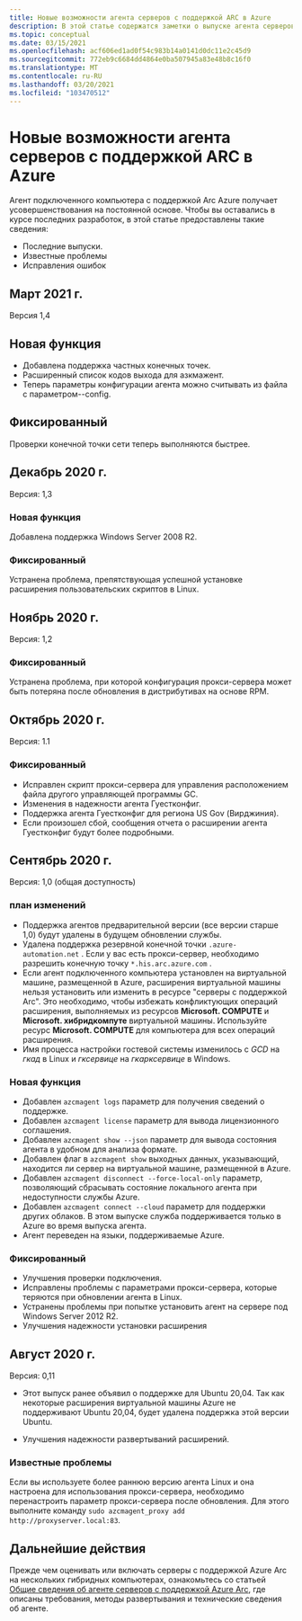 ```yaml
---
title: Новые возможности агента серверов с поддержкой ARC в Azure
description: В этой статье содержатся заметки о выпуске агента серверов с поддержкой ARC в Azure. Для многих из обобщенных проблем имеются ссылки на дополнительные сведения.
ms.topic: conceptual
ms.date: 03/15/2021
ms.openlocfilehash: acf606ed1ad0f54c983b14a0141d0dc11e2c45d9
ms.sourcegitcommit: 772eb9c6684dd4864e0ba507945a83e48b8c16f0
ms.translationtype: MT
ms.contentlocale: ru-RU
ms.lasthandoff: 03/20/2021
ms.locfileid: "103470512"
---
```

# <a name="whats-new-with-azure-arc-enabled-servers-agent"></a>Новые возможности агента серверов с поддержкой ARC в Azure

Агент подключенного компьютера с поддержкой Arc Azure получает усовершенствования на постоянной основе. Чтобы вы оставались в курсе последних разработок, в этой статье предоставлены такие сведения:

- Последние выпуски.
- Известные проблемы
- Исправления ошибок

## <a name="march-2021"></a>Март 2021 г.

Версия 1,4

## <a name="new-feature"></a>Новая функция

- Добавлена поддержка частных конечных точек.
- Расширенный список кодов выхода для азкмажент.
- Теперь параметры конфигурации агента можно считывать из файла с параметром--config.

## <a name="fixed"></a>Фиксированный

Проверки конечной точки сети теперь выполняются быстрее.

## <a name="december-2020"></a>Декабрь 2020 г.

Версия: 1,3

### <a name="new-feature"></a>Новая функция

Добавлена поддержка Windows Server 2008 R2.

### <a name="fixed"></a>Фиксированный

Устранена проблема, препятствующая успешной установке расширения пользовательских скриптов в Linux.

## <a name="november-2020"></a>Ноябрь 2020 г.

Версия: 1,2

### <a name="fixed"></a>Фиксированный

Устранена проблема, при которой конфигурация прокси-сервера может быть потеряна после обновления в дистрибутивах на основе RPM.

## <a name="october-2020"></a>Октябрь 2020 г.

Версия: 1.1

### <a name="fixed"></a>Фиксированный

- Исправлен скрипт прокси-сервера для управления расположением файла другого управляющей программы GC.
- Изменения в надежности агента Гуестконфиг.
- Поддержка агента Гуестконфиг для региона US Gov (Вирджиния).
- Если произошел сбой, сообщения отчета о расширении агента Гуестконфиг будут более подробными.

## <a name="september-2020"></a>Сентябрь 2020 г.

Версия: 1,0 (общая доступность)

### <a name="plan-for-change"></a>план изменений

- Поддержка агентов предварительной версии (все версии старше 1,0) будут удалены в будущем обновлении службы.
- Удалена поддержка резервной конечной точки `.azure-automation.net` . Если у вас есть прокси-сервер, необходимо разрешить конечную точку `*.his.arc.azure.com` .
- Если агент подключенного компьютера установлен на виртуальной машине, размещенной в Azure, расширения виртуальной машины нельзя установить или изменить в ресурсе "серверы с поддержкой Arc". Это необходимо, чтобы избежать конфликтующих операций расширения, выполняемых из ресурсов **Microsoft. COMPUTE** и **Microsoft. хибридкомпуте** виртуальной машины. Используйте ресурс **Microsoft. COMPUTE** для компьютера для всех операций расширения.
- Имя процесса настройки гостевой системы изменилось с *GCD* на *гкад* в Linux и *гксервице* на *гкарксервице* в Windows.

### <a name="new-feature"></a>Новая функция

- Добавлен `azcmagent logs` параметр для получения сведений о поддержке.
- Добавлен `azcmagent license` параметр для вывода лицензионного соглашения.
- Добавлен `azcmagent show --json` параметр для вывода состояния агента в удобном для анализа формате.
- Добавлен флаг в `azcmagent show` выходных данных, указывающий, находится ли сервер на виртуальной машине, размещенной в Azure.
- Добавлен `azcmagent disconnect --force-local-only` параметр, позволяющий сбрасывать состояние локального агента при недоступности службы Azure.
- Добавлен `azcmagent connect --cloud` параметр для поддержки других облаков. В этом выпуске служба поддерживается только в Azure во время выпуска агента.
- Агент переведен на языки, поддерживаемые Azure.

### <a name="fixed"></a>Фиксированный

- Улучшения проверки подключения.
- Исправлены проблемы с параметрами прокси-сервера, которые теряются при обновлении агента в Linux.
- Устранены проблемы при попытке установить агент на сервере под Windows Server 2012 R2.
- Улучшения надежности установки расширения

## <a name="august-2020"></a>Август 2020 г.

Версия: 0,11

- Этот выпуск ранее объявил о поддержке для Ubuntu 20,04. Так как некоторые расширения виртуальной машины Azure не поддерживают Ubuntu 20,04, будет удалена поддержка этой версии Ubuntu.

- Улучшения надежности развертываний расширений.

### <a name="known-issues"></a>Известные проблемы

Если вы используете более раннюю версию агента Linux и она настроена для использования прокси-сервера, необходимо перенастроить параметр прокси-сервера после обновления. Для этого выполните команду `sudo azcmagent_proxy add http://proxyserver.local:83`.

## <a name="next-steps"></a>Дальнейшие действия

Прежде чем оценивать или включать серверы с поддержкой Azure Arc на нескольких гибридных компьютерах, ознакомьтесь со статьей [Общие сведения об агенте серверов с поддержкой Azure Arc](agent-overview.md), где описаны требования, методы развертывания и технические сведения об агенте.